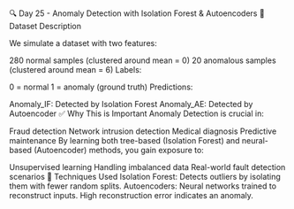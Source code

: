 🔍 Day 25 - Anomaly Detection with Isolation Forest & Autoencoders
📄 Dataset Description

We simulate a dataset with two features:

280 normal samples (clustered around mean = 0)
20 anomalous samples (clustered around mean = 6)
Labels:

0 = normal
1 = anomaly (ground truth)
Predictions:

Anomaly_IF: Detected by Isolation Forest
Anomaly_AE: Detected by Autoencoder
✅ Why This is Important
Anomaly Detection is crucial in:

Fraud detection
Network intrusion detection
Medical diagnosis
Predictive maintenance
By learning both tree-based (Isolation Forest) and neural-based (Autoencoder) methods, you gain exposure to:

Unsupervised learning
Handling imbalanced data
Real-world fault detection scenarios
🧠 Techniques Used
Isolation Forest: Detects outliers by isolating them with fewer random splits.
Autoencoders: Neural networks trained to reconstruct inputs. High reconstruction error indicates an anomaly.
